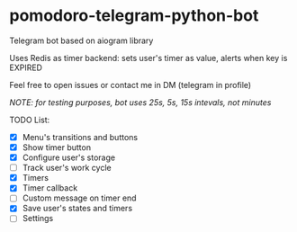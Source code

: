 # pomodoro-telegram-python-bot
Telegram bot based on aiogram library

Uses Redis as timer backend: sets user's timer as value, alerts when key is EXPIRED

Feel free to open issues or contact me in DM (telegram in profile)

*NOTE: for testing purposes, bot uses 25s, 5s, 15s intevals, not minutes* 

TODO List:
* [x] Menu's transitions and buttons
* [x] Show timer button
* [x] Configure user's storage
* [ ] Track user's work cycle
* [x] Timers
* [x] Timer callback
* [ ] Custom message on timer end
* [x] Save user's states and timers
* [ ] Settings

